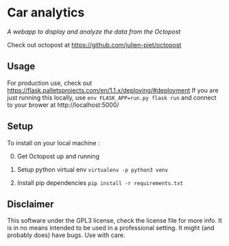 # Car analytics
*A webapp to display and analyze the data from the Octopost*

Check out octopost at https://github.com/julien-piet/octopost

## Usage

For production use, check out https://flask.palletsprojects.com/en/1.1.x/deploying/#deployment
If you are just running this locally, use
`env FLASK_APP=run.py flask run` and connect to your brower at http://localhost:5000/

## Setup

To install on your local machine :

0. Get Octopost up and running

1. Setup python virtual env
`virtualenv -p python3 venv`

2. Install pip dependencies 
`pip install -r requirements.txt`


## Disclaimer

This software under the GPL3 license, check the license file for more info. It is in no means intended to be used in a professional setting. It might (and probably does) have bugs. Use with care. 
